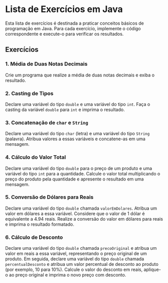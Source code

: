 # Lista de Exercícios em Java

Esta lista de exercícios é destinada a praticar conceitos básicos de programação em Java. Para cada exercício, implemente o código correspondente e execute-o para verificar os resultados.

## Exercícios

### 1. Média de Duas Notas Decimais
Crie um programa que realize a média de duas notas decimais e exiba o resultado.

### 2. Casting de Tipos
Declare uma variável do tipo `double` e uma variável do tipo `int`. Faça o casting da variável `double` para `int` e imprima o resultado.

### 3. Concatenação de `char` e `String`
Declare uma variável do tipo `char` (letra) e uma variável do tipo `String` (palavra). Atribua valores a essas variáveis e concatene-as em uma mensagem.

### 4. Cálculo do Valor Total
Declare uma variável do tipo `double` para o preço de um produto e uma variável do tipo `int` para a quantidade. Calcule o valor total multiplicando o preço do produto pela quantidade e apresente o resultado em uma mensagem.

### 5. Conversão de Dólares para Reais
Declare uma variável do tipo `double` chamada `valorEmDolares`. Atribua um valor em dólares a essa variável. Considere que o valor de 1 dólar é equivalente a 4.94 reais. Realize a conversão do valor em dólares para reais e imprima o resultado formatado.

### 6. Cálculo de Desconto
Declare uma variável do tipo `double` chamada `precoOriginal` e atribua um valor em reais a essa variável, representando o preço original de um produto. Em seguida, declare uma variável do tipo `double` chamada `percentualDesconto` e atribua um valor percentual de desconto ao produto (por exemplo, 10 para 10%). Calcule o valor do desconto em reais, aplique-o ao preço original e imprima o novo preço com desconto.

